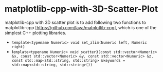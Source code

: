 # matplotlib-cpp-with-3D-Scatter-Plot

matplotlib-cpp with 3D scatter plot is to add following two functions to matplotlib-cpp [https://github.com/lava/matplotlib-cpp], which is one of the simplest C++ plotting libraries.
- `template<typename Numeric>
  void set_zlim(Numeric left, Numeric right)`
- t`emplate<typename Numeric>
  void scatter3(const std::vector<Numeric> &x,
                const std::vector<Numeric> &y,
                const std::vector<Numeric> &z,
                const std::map<std::string, std::string> &keywords = std::map<std::string, std::string>())
`
